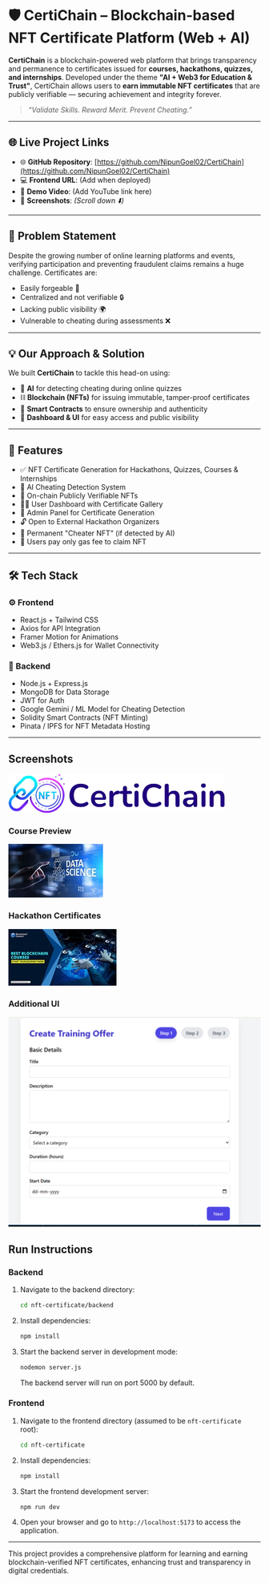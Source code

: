 # 🛡️ CertiChain – Blockchain-based NFT Certificate Platform (Web + AI)

**CertiChain** is a blockchain-powered web platform that brings transparency and permanence to certificates issued for **courses, hackathons, quizzes, and internships**. Developed under the theme **"AI + Web3 for Education & Trust"**, CertiChain allows users to **earn immutable NFT certificates** that are publicly verifiable — securing achievement and integrity forever.

> _“Validate Skills. Reward Merit. Prevent Cheating.”_

---

## 🌐 Live Project Links

- 🌐 **GitHub Repository**: [https://github.com/NipunGoel02/CertiChain](https://github.com/NipunGoel02/CertiChain)
- 💻 **Frontend URL**: (Add when deployed)
- 🧠 **Demo Video**: (Add YouTube link here)
- 📸 **Screenshots**: *(Scroll down ⬇️)*

---

## 🚨 Problem Statement

Despite the growing number of online learning platforms and events, verifying participation and preventing fraudulent claims remains a huge challenge. Certificates are:
- Easily forgeable 📝  
- Centralized and not verifiable 🔒  
- Lacking public visibility 🌍  
- Vulnerable to cheating during assessments ❌

---

## 💡 Our Approach & Solution

We built **CertiChain** to tackle this head-on using:
- 🧠 **AI** for detecting cheating during online quizzes  
- ⛓️ **Blockchain (NFTs)** for issuing immutable, tamper-proof certificates  
- 🧾 **Smart Contracts** to ensure ownership and authenticity  
- 💬 **Dashboard & UI** for easy access and public visibility  

---

## 🧩 Features

- ✅ NFT Certificate Generation for Hackathons, Quizzes, Courses & Internships  
- 🎯 AI Cheating Detection System  
- 🔗 On-chain Publicly Verifiable NFTs  
- 🧑‍💻 User Dashboard with Certificate Gallery  
- 🧾 Admin Panel for Certificate Generation  
- 🔓 Open to External Hackathon Organizers  
- 🧠 Permanent "Cheater NFT" (if detected by AI)  
- 💸 Users pay only gas fee to claim NFT  

---

## 🛠️ Tech Stack

### ⚙️ Frontend
- React.js + Tailwind CSS  
- Axios for API Integration  
- Framer Motion for Animations  
- Web3.js / Ethers.js for Wallet Connectivity

### 🔐 Backend
- Node.js + Express.js  
- MongoDB for Data Storage  
- JWT for Auth  
- Google Gemini / ML Model for Cheating Detection  
- Solidity Smart Contracts (NFT Minting)  
- Pinata / IPFS for NFT Metadata Hosting  

---

## Screenshots
![Logo](./public/CertiChain.png)

### Course Preview
![Course Preview](./public/heeee.jpeg)

### Hackathon Certificates
![Hackathon Certificates](./public/th.jpeg)

### Additional UI
![Additional UI](./public/temp.png)

## Run Instructions

### Backend
1. Navigate to the backend directory:
   ```bash
   cd nft-certificate/backend
   ```
2. Install dependencies:
   ```bash
   npm install
   ```
3. Start the backend server in development mode:
   ```bash
   nodemon server.js
   ```
   The backend server will run on port 5000 by default.

### Frontend
1. Navigate to the frontend directory (assumed to be `nft-certificate` root):
   ```bash
   cd nft-certificate
   ```
2. Install dependencies:
   ```bash
   npm install
   ```
3. Start the frontend development server:
   ```bash
   npm run dev
   ```
4. Open your browser and go to `http://localhost:5173` to access the application.

---

This project provides a comprehensive platform for learning and earning blockchain-verified NFT certificates, enhancing trust and transparency in digital credentials.

